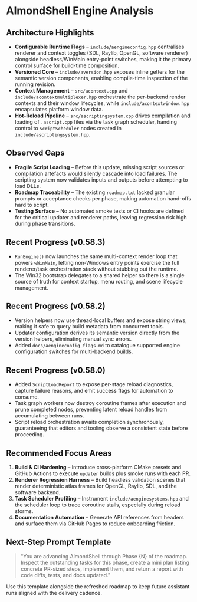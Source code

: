 # AlmondShell Engine Analysis

## Architecture Highlights
- **Configurable Runtime Flags** – `include/aengineconfig.hpp` centralises renderer and context toggles (SDL, Raylib, OpenGL, software renderer) alongside headless/WinMain entry-point switches, making it the primary control surface for build-time composition.
- **Versioned Core** – `include/aversion.hpp` exposes inline getters for the semantic version components, enabling compile-time inspection of the running revision.
- **Context Management** – `src/acontext.cpp` and `include/acontextmultiplexer.hpp` orchestrate the per-backend render contexts and their window lifecycles, while `include/acontextwindow.hpp` encapsulates platform window data.
- **Hot-Reload Pipeline** – `src/ascriptingsystem.cpp` drives compilation and loading of `.ascript.cpp` files via the task graph scheduler, handing control to `ScriptScheduler` nodes created in `include/ascriptingsystem.hpp`.

## Observed Gaps
- **Fragile Script Loading** – Before this update, missing script sources or compilation artefacts would silently cascade into load failures. The scripting system now validates inputs and outputs before attempting to load DLLs.
- **Roadmap Traceability** – The existing `roadmap.txt` lacked granular prompts or acceptance checks per phase, making automation hand-offs hard to script.
- **Testing Surface** – No automated smoke tests or CI hooks are defined for the critical updater and renderer paths, leaving regression risk high during phase transitions.

## Recent Progress (v0.58.3)
- `RunEngine()` now launches the same multi-context render loop that powers `wWinMain`, letting non-Windows entry points exercise
  the full renderer/task orchestration stack without stubbing out the runtime.
- The Win32 bootstrap delegates to a shared helper so there is a single source of truth for context startup, menu routing, and
  scene lifecycle management.

## Recent Progress (v0.58.2)
- Version helpers now use thread-local buffers and expose string views, making it safe to query build metadata from concurrent tools.
- Updater configuration derives its semantic version directly from the version helpers, eliminating manual sync errors.
- Added `docs/aengineconfig_flags.md` to catalogue supported engine configuration switches for multi-backend builds.

## Recent Progress (v0.58.0)
- Added `ScriptLoadReport` to expose per-stage reload diagnostics, capture failure reasons, and emit success flags for automation to consume.
- Task graph workers now destroy coroutine frames after execution and prune completed nodes, preventing latent reload handles from accumulating between runs.
- Script reload orchestration awaits completion synchronously, guaranteeing that editors and tooling observe a consistent state before proceeding.

## Recommended Focus Areas
1. **Build & CI Hardening** – Introduce cross-platform CMake presets and GitHub Actions to execute `updater` builds plus smoke runs with each PR.
2. **Renderer Regression Harness** – Build headless validation scenes that render deterministic atlas frames for OpenGL, Raylib, SDL, and the software backend.
3. **Task Scheduler Profiling** – Instrument `include/aenginesystems.hpp` and the scheduler loop to trace coroutine stalls, especially during reload storms.
4. **Documentation Automation** – Generate API references from headers and surface them via GitHub Pages to reduce onboarding friction.

## Next-Step Prompt Template
> "You are advancing AlmondShell through Phase {N} of the roadmap. Inspect the outstanding tasks for this phase, create a mini plan listing concrete PR-sized steps, implement them, and return a report with code diffs, tests, and docs updated."

Use this template alongside the refreshed roadmap to keep future assistant runs aligned with the delivery cadence.
